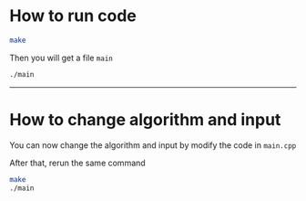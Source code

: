 # How to run code

```bash
make
```
Then you will get a file `main`

```bash
./main
```

---

# How to change algorithm and input

You can now change the algorithm and input by modify the code in `main.cpp`

After that, rerun the same command 

```bash
make
./main
```
